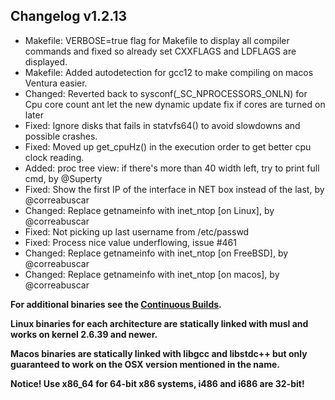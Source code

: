 ## Changelog v1.2.13

* Makefile: VERBOSE=true flag for Makefile to display all compiler commands and fixed so already set CXXFLAGS and LDFLAGS are displayed.
* Makefile: Added autodetection for gcc12 to make compiling on macos Ventura easier.
* Changed: Reverted back to sysconf(_SC_NPROCESSORS_ONLN) for Cpu core count ant let the new dynamic update fix if cores are turned on later
* Fixed: Ignore disks that fails in statvfs64() to avoid slowdowns and possible crashes.
* Fixed: Moved up get_cpuHz() in the execution order to get better cpu clock reading.
* Added: proc tree view: if there's more than 40 width left, try to print full cmd, by @Superty
* Fixed: Show the first IP of the interface in NET box instead of the last, by @correabuscar
* Changed: Replace getnameinfo with inet_ntop [on Linux], by @correabuscar
* Fixed: Not picking up last username from /etc/passwd
* Fixed: Process nice value underflowing, issue #461
* Changed: Replace getnameinfo with inet_ntop [on FreeBSD], by @correabuscar
* Changed: Replace getnameinfo with inet_ntop [on macos], by @correabuscar

**For additional binaries see the [Continuous Builds](https://github.com/aristocratos/btop/actions).**

**Linux binaries for each architecture are statically linked with musl and works on kernel 2.6.39 and newer.**

**Macos binaries are statically linked with libgcc and libstdc++ but only guaranteed to work on the OSX version mentioned in the name.**

**Notice! Use x86_64 for 64-bit x86 systems, i486 and i686 are 32-bit!**
